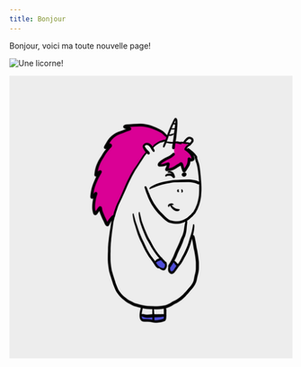```yaml
---
title: Bonjour
---
```

Bonjour, voici ma toute nouvelle page!

![Une licorne!](https://picto-dico.fr/wp-content/uploads/2020/04/Licorne.jpg)

![Une 2ème licorne](https://github.com/marc-bouvier-sandbox/test-website-repo-3796/blob/main/images/Licorne.jpg)